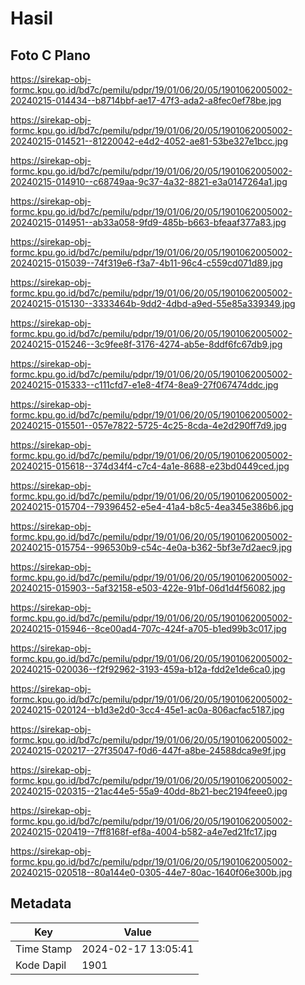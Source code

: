 # Hasil

## Foto C Plano

https://sirekap-obj-formc.kpu.go.id/bd7c/pemilu/pdpr/19/01/06/20/05/1901062005002-20240215-014434--b8714bbf-ae17-47f3-ada2-a8fec0ef78be.jpg

https://sirekap-obj-formc.kpu.go.id/bd7c/pemilu/pdpr/19/01/06/20/05/1901062005002-20240215-014521--81220042-e4d2-4052-ae81-53be327e1bcc.jpg

https://sirekap-obj-formc.kpu.go.id/bd7c/pemilu/pdpr/19/01/06/20/05/1901062005002-20240215-014910--c68749aa-9c37-4a32-8821-e3a0147264a1.jpg

https://sirekap-obj-formc.kpu.go.id/bd7c/pemilu/pdpr/19/01/06/20/05/1901062005002-20240215-014951--ab33a058-9fd9-485b-b663-bfeaaf377a83.jpg

https://sirekap-obj-formc.kpu.go.id/bd7c/pemilu/pdpr/19/01/06/20/05/1901062005002-20240215-015039--74f319e6-f3a7-4b11-96c4-c559cd071d89.jpg

https://sirekap-obj-formc.kpu.go.id/bd7c/pemilu/pdpr/19/01/06/20/05/1901062005002-20240215-015130--3333464b-9dd2-4dbd-a9ed-55e85a339349.jpg

https://sirekap-obj-formc.kpu.go.id/bd7c/pemilu/pdpr/19/01/06/20/05/1901062005002-20240215-015246--3c9fee8f-3176-4274-ab5e-8ddf6fc67db9.jpg

https://sirekap-obj-formc.kpu.go.id/bd7c/pemilu/pdpr/19/01/06/20/05/1901062005002-20240215-015333--c111cfd7-e1e8-4f74-8ea9-27f067474ddc.jpg

https://sirekap-obj-formc.kpu.go.id/bd7c/pemilu/pdpr/19/01/06/20/05/1901062005002-20240215-015501--057e7822-5725-4c25-8cda-4e2d290ff7d9.jpg

https://sirekap-obj-formc.kpu.go.id/bd7c/pemilu/pdpr/19/01/06/20/05/1901062005002-20240215-015618--374d34f4-c7c4-4a1e-8688-e23bd0449ced.jpg

https://sirekap-obj-formc.kpu.go.id/bd7c/pemilu/pdpr/19/01/06/20/05/1901062005002-20240215-015704--79396452-e5e4-41a4-b8c5-4ea345e386b6.jpg

https://sirekap-obj-formc.kpu.go.id/bd7c/pemilu/pdpr/19/01/06/20/05/1901062005002-20240215-015754--996530b9-c54c-4e0a-b362-5bf3e7d2aec9.jpg

https://sirekap-obj-formc.kpu.go.id/bd7c/pemilu/pdpr/19/01/06/20/05/1901062005002-20240215-015903--5af32158-e503-422e-91bf-06d1d4f56082.jpg

https://sirekap-obj-formc.kpu.go.id/bd7c/pemilu/pdpr/19/01/06/20/05/1901062005002-20240215-015946--8ce00ad4-707c-424f-a705-b1ed99b3c017.jpg

https://sirekap-obj-formc.kpu.go.id/bd7c/pemilu/pdpr/19/01/06/20/05/1901062005002-20240215-020036--f2f92962-3193-459a-b12a-fdd2e1de6ca0.jpg

https://sirekap-obj-formc.kpu.go.id/bd7c/pemilu/pdpr/19/01/06/20/05/1901062005002-20240215-020124--b1d3e2d0-3cc4-45e1-ac0a-806acfac5187.jpg

https://sirekap-obj-formc.kpu.go.id/bd7c/pemilu/pdpr/19/01/06/20/05/1901062005002-20240215-020217--27f35047-f0d6-447f-a8be-24588dca9e9f.jpg

https://sirekap-obj-formc.kpu.go.id/bd7c/pemilu/pdpr/19/01/06/20/05/1901062005002-20240215-020315--21ac44e5-55a9-40dd-8b21-bec2194feee0.jpg

https://sirekap-obj-formc.kpu.go.id/bd7c/pemilu/pdpr/19/01/06/20/05/1901062005002-20240215-020419--7ff8168f-ef8a-4004-b582-a4e7ed21fc17.jpg

https://sirekap-obj-formc.kpu.go.id/bd7c/pemilu/pdpr/19/01/06/20/05/1901062005002-20240215-020518--80a144e0-0305-44e7-80ac-1640f06e300b.jpg


## Metadata

| Key        | Value               |
| ---------- | ------------------- |
| Time Stamp | 2024-02-17 13:05:41 |
| Kode Dapil | 1901                |



